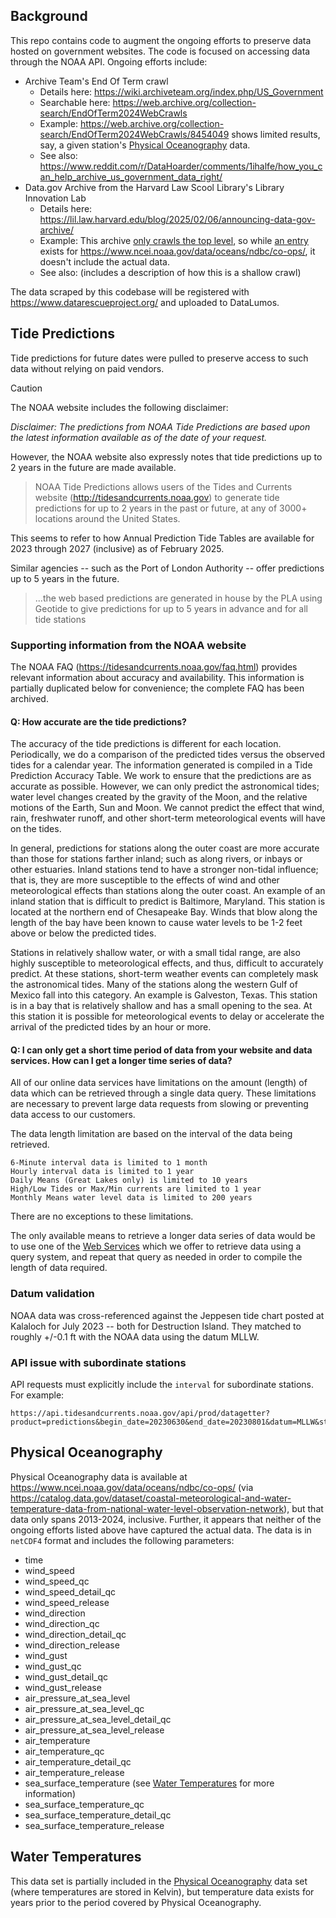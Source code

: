 ## Background

This repo contains code to augment the ongoing efforts to preserve data hosted on government websites. The code is focused on accessing data through the NOAA API. Ongoing efforts include:

* Archive Team's End Of Term crawl
  * Details here: https://wiki.archiveteam.org/index.php/US_Government
  * Searchable here: https://web.archive.org/collection-search/EndOfTerm2024WebCrawls
  * Example: https://web.archive.org/collection-search/EndOfTerm2024WebCrawls/8454049 shows limited results, say, a given station's [Physical Oceanography](#physical-oceanography) data.
  * See also: https://www.reddit.com/r/DataHoarder/comments/1ihalfe/how_you_can_help_archive_us_government_data_right/
* Data.gov Archive from the Harvard Law Scool Library's Library Innovation Lab 
  * Details here: https://lil.law.harvard.edu/blog/2025/02/06/announcing-data-gov-archive/
  * Example: This archive [only crawls the top level](https://www.reddit.com/r/DataHoarder/comments/1ijhybf/harvards_library_innovation_lab_just_released_all/), so while [an entry](https://source.coop/harvard-lil/gov-data/collections/data_gov/coastal-meteorological-and-water-temperature-data-from-national-water-level-observation-network) exists for https://www.ncei.noaa.gov/data/oceans/ndbc/co-ops/, it doesn't include the actual data.
  * See also:  (includes a description of how this is a shallow crawl)

The data scraped by this codebase will be registered with https://www.datarescueproject.org/ and uploaded to DataLumos.

## Tide Predictions

Tide predictions for future dates were pulled to preserve access to such data without relying on paid
vendors.

> [!CAUTION]
> The NOAA website includes the following disclaimer:
>
> *Disclaimer: The predictions from NOAA Tide Predictions are based upon the latest information available as of the date of your request.*

However, the NOAA website also expressly notes that tide predictions up to 2 years in the future are made available. 
> NOAA Tide Predictions allows users of the Tides and Currents website (http://tidesandcurrents.noaa.gov) to generate tide predictions for up to 2 years in the past or future, at any of 3000+ locations around the United States. 

This seems to refer to how Annual Prediction Tide Tables are available for 2023 through 2027 (inclusive) as of February 2025.

Similar agencies -- such as the Port of London Authority -- offer predictions up to 5 years in the future.
> ...the web based predictions are generated in house by the PLA using Geotide to give predictions for up to 5 years in advance and for all tide stations

### Supporting information from the NOAA website

The NOAA FAQ (https://tidesandcurrents.noaa.gov/faq.html) provides relevant information about accuracy and availability. This information is partially duplicated below for convenience; the complete FAQ has been archived.

#### Q: How accurate are the tide predictions?

The accuracy of the tide predictions is different for each location. Periodically, we do a comparison of the predicted tides versus the observed tides for a calendar year. The information generated is compiled in a Tide Prediction Accuracy Table. We work to ensure that the predictions are as accurate as possible. However, we can only predict the astronomical tides; water level changes created by the gravity of the Moon, and the relative motions of the Earth, Sun and Moon. We cannot predict the effect that wind, rain, freshwater runoff, and other short-term meteorological events will have on the tides.

In general, predictions for stations along the outer coast are more accurate than those for stations farther inland; such as along rivers, or inbays or other estuaries. Inland stations tend to have a stronger non-tidal influence; that is, they are more susceptible to the effects of wind and other meteorological effects than stations along the outer coast. An example of an inland station that is difficult to predict is Baltimore, Maryland. This station is located at the northern end of Chesapeake Bay. Winds that blow along the length of the bay have been known to cause water levels to be 1-2 feet above or below the predicted tides.

Stations in relatively shallow water, or with a small tidal range, are also highly susceptible to meteorological effects, and thus, difficult to accurately predict. At these stations, short-term weather events can completely mask the astronomical tides. Many of the stations along the western Gulf of Mexico fall into this category. An example is Galveston, Texas. This station is in a bay that is relatively shallow and has a small opening to the sea. At this station it is possible for meteorological events to delay or accelerate the arrival of the predicted tides by an hour or more.

#### Q: I can only get a short time period of data from your website and data services. How can I get a longer time series of data?

All of our online data services have limitations on the amount (length) of data which can be retrieved through a single data query. These limitations are necessary to prevent large data requests from slowing or preventing data access to our customers.

The data length limitation are based on the interval of the data being retrieved.

    6-Minute interval data is limited to 1 month
    Hourly interval data is limited to 1 year
    Daily Means (Great Lakes only) is limited to 10 years
    High/Low Tides or Max/Min currents are limited to 1 year
    Monthly Means water level data is limited to 200 years

There are no exceptions to these limitations.

The only available means to retrieve a longer data series of data would be to use one of the [Web Services](https://tidesandcurrents.noaa.gov/web_services_info.html) which we offer to retrieve data using a query system, and repeat that query as needed in order to compile the length of data required.

### Datum validation

NOAA data was cross-referenced against the Jeppesen tide chart posted at Kalaloch for July 2023 -- both for Destruction Island. They matched to roughly +/-0.1 ft with the NOAA data using the datum MLLW.

### API issue with subordinate stations

API requests must explicitly include the `interval` for subordinate stations. For example:
```
https://api.tidesandcurrents.noaa.gov/api/prod/datagetter?product=predictions&begin_date=20230630&end_date=20230801&datum=MLLW&station=9440574&time_zone=lst_ldt&units=english&interval=hilo&format=json
```

## Physical Oceanography

Physical Oceanography data is available at https://www.ncei.noaa.gov/data/oceans/ndbc/co-ops/ (via https://catalog.data.gov/dataset/coastal-meteorological-and-water-temperature-data-from-national-water-level-observation-network), but that data only spans 2013-2024, inclusive. Further, it appears that neither of the ongoing efforts listed above have captured the actual data. The data is in `netCDF4` format and includes the following parameters:

* time
* wind_speed
* wind_speed_qc
* wind_speed_detail_qc
* wind_speed_release
* wind_direction
* wind_direction_qc
* wind_direction_detail_qc
* wind_direction_release
* wind_gust
* wind_gust_qc
* wind_gust_detail_qc
* wind_gust_release
* air_pressure_at_sea_level
* air_pressure_at_sea_level_qc
* air_pressure_at_sea_level_detail_qc
* air_pressure_at_sea_level_release
* air_temperature
* air_temperature_qc
* air_temperature_detail_qc
* air_temperature_release
* sea_surface_temperature (see [Water Temperatures](#water-temperatures) for more information)
* sea_surface_temperature_qc
* sea_surface_temperature_detail_qc
* sea_surface_temperature_release

## Water Temperatures

This data set is partially included in the [Physical Oceanography](#physical-oceanography) data set (where temperatures are stored in Kelvin), but temperature data exists for years prior to the period covered by Physical Oceanography.